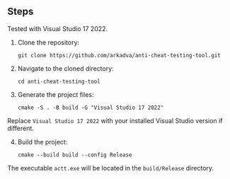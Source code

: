 ## Steps
Tested with Visual Studio 17 2022.
1. Clone the repository:
   ```
   git clone https://github.com/arkadva/anti-cheat-testing-tool.git
   ```
2. Navigate to the cloned directory:
   ```
   cd anti-cheat-testing-tool
   ```
3. Generate the project files:
   ```
   cmake -S . -B build -G "Visual Studio 17 2022"
   ```
Replace `Visual Studio 17 2022` with your installed Visual Studio version if different.

4. Build the project:
   ```
   cmake --build build --config Release
   ```

The executable `actt.exe` will be located in the `build/Release` directory.
